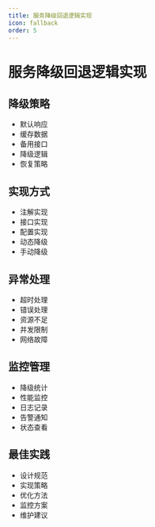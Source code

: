```yaml
---
title: 服务降级回退逻辑实现
icon: fallback
order: 5
---
```


# 服务降级回退逻辑实现

## 降级策略
- 默认响应
- 缓存数据
- 备用接口
- 降级逻辑
- 恢复策略

## 实现方式
- 注解实现
- 接口实现
- 配置实现
- 动态降级
- 手动降级

## 异常处理
- 超时处理
- 错误处理
- 资源不足
- 并发限制
- 网络故障

## 监控管理
- 降级统计
- 性能监控
- 日志记录
- 告警通知
- 状态查看

## 最佳实践
- 设计规范
- 实现策略
- 优化方法
- 监控方案
- 维护建议
